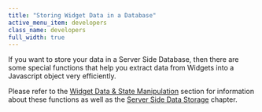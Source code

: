 ```yaml
---
title: "Storing Widget Data in a Database"
active_menu_item: developers
class_name: developers
full_width: true
---
```



If you want to store your data in a Server Side Database, then there are some special functions that help you extract data from Widgets into a Javascript object very efficiently.

Please refer to the [Widget Data & State Manipulation](../../../client-api/widget-data-state-manipulation/) section for information about these functions as well as the [Server Side Data Storage](../../../../data-storage/server-side-data-storage/) chapter.

